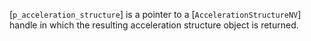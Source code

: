 [`p_acceleration_structure`] is a pointer to a
[`AccelerationStructureNV`] handle in which the resulting
acceleration structure object is returned.